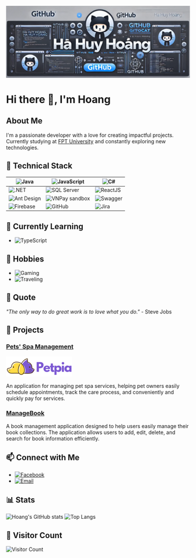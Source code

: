 ![Header](https://raw.githubusercontent.com/hoanghh2003/hoanghh2003/main/assets/header.png)

# Hi there 👋, I'm Hoang

## About Me
I'm a passionate developer with a love for creating impactful projects. Currently studying at [FPT University](https://fpt.edu.vn) and constantly exploring new technologies.

## 🔧 Technical Stack

| ![Java](https://img.shields.io/badge/-Java-007396?style=flat-square&logo=java&logoColor=white) | ![JavaScript](https://img.shields.io/badge/-JavaScript-F7DF1E?style=flat-square&logo=javascript&logoColor=black) | ![C#](https://img.shields.io/badge/-C%23-239120?style=flat-square&logo=c-sharp&logoColor=white) |
|---|---|---|
| ![.NET](https://img.shields.io/badge/-.NET-512BD4?style=flat-square&logo=dotnet&logoColor=white) | ![SQL Server](https://img.shields.io/badge/-SQL%20Server-CC2927?style=flat-square&logo=microsoft-sql-server&logoColor=white) | ![ReactJS](https://img.shields.io/badge/-ReactJS-61DAFB?style=flat-square&logo=react&logoColor=black) |
| ![Ant Design](https://img.shields.io/badge/-Ant%20Design-0170FE?style=flat-square&logo=ant-design&logoColor=white) | ![VNPay sandbox](https://img.shields.io/badge/-VNPay%20sandbox-002147?style=flat-square&logo=vnpay&logoColor=white) | ![Swagger](https://img.shields.io/badge/-Swagger-85EA2D?style=flat-square&logo=swagger&logoColor=black) |
| ![Firebase](https://img.shields.io/badge/-Firebase-FFCA28?style=flat-square&logo=firebase&logoColor=black) | ![GitHub](https://img.shields.io/badge/-GitHub-181717?style=flat-square&logo=github&logoColor=white) | ![Jira](https://img.shields.io/badge/-Jira-0052CC?style=flat-square&logo=jira&logoColor=white) |

## 🌱 Currently Learning
- ![TypeScript](https://img.shields.io/badge/-TypeScript-007ACC?style=flat-square&logo=typescript&logoColor=white)

## 🎨 Hobbies
- ![Gaming](https://img.shields.io/badge/-Gaming-107C10?style=flat-square&logo=xbox&logoColor=white)
- ![Traveling](https://img.shields.io/badge/-Traveling-FF9800?style=flat-square&logo=airplane&logoColor=white)

## 💬 Quote
*"The only way to do great work is to love what you do."* - Steve Jobs

## 📘 Projects
### [Pets' Spa Management](https://github.com/namle23kjd/N5_NET1806)
![Project Screenshot](https://raw.githubusercontent.com/hoanghh2003/hoanghh2003/main/assets/pets-spa-management.png)

An application for managing pet spa services, helping pet owners easily schedule appointments, track the care process, and conveniently and quickly pay for services.

### [ManageBook](https://github.com/hoanghh2003/AssPRN212)
A book management application designed to help users easily manage their book collections. The application allows users to add, edit, delete, and search for book information efficiently.

## 📫 Connect with Me
- [![Facebook](https://img.shields.io/badge/Facebook-1877F2?style=flat-square&logo=facebook&logoColor=white)](https://www.facebook.com/2010.HaHuyHoanglacuaai.2003)
- [![Email](https://img.shields.io/badge/Email-D14836?style=flat-square&logo=gmail&logoColor=white)](mailto:hoangvv111@gmail.com)

## 📊 Stats
![Hoang's GitHub stats](https://github-readme-stats.vercel.app/api?username=hoanghh2003&show_icons=true&theme=radical)
![Top Langs](https://github-readme-stats.vercel.app/api/top-langs/?username=hoanghh2003&layout=compact&theme=radical)

## 👀 Visitor Count
![Visitor Count](https://profile-counter.glitch.me/hoanghh2003/count.svg)

